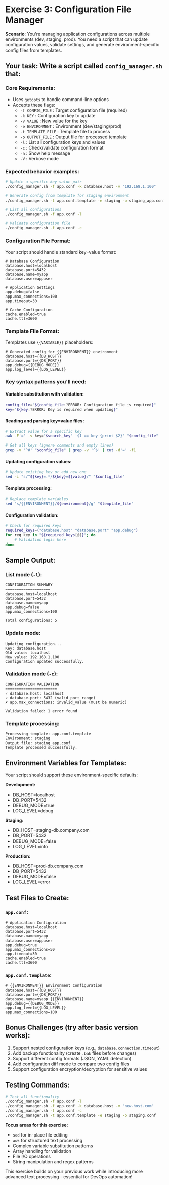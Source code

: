 # Exercise 3: Configuration File Manager

**Scenario**: You're managing application configurations across multiple environments (dev, staging, prod). You need a script that can update configuration values, validate settings, and generate environment-specific config files from templates.

## Your task: Write a script called `config_manager.sh` that:

### Core Requirements:
- Uses `getopts` to handle command-line options
- Accepts these flags:
  - `-f CONFIG_FILE` : Target configuration file (required)
  - `-k KEY` : Configuration key to update
  - `-v VALUE` : New value for the key
  - `-e ENVIRONMENT` : Environment (dev/staging/prod)
  - `-t TEMPLATE_FILE` : Template file to process
  - `-o OUTPUT_FILE` : Output file for processed template
  - `-l` : List all configuration keys and values
  - `-c` : Check/validate configuration format
  - `-h` : Show help message
  - `-V` : Verbose mode

### Expected behavior examples:
```bash
# Update a specific key-value pair
./config_manager.sh -f app.conf -k database.host -v "192.168.1.100"

# Generate config from template for staging environment
./config_manager.sh -t app.conf.template -e staging -o staging_app.conf

# List all configurations
./config_manager.sh -f app.conf -l

# Validate configuration file
./config_manager.sh -f app.conf -c
```

### Configuration File Format:
Your script should handle standard key=value format:
```
# Database Configuration
database.host=localhost
database.port=5432
database.name=myapp
database.user=appuser

# Application Settings  
app.debug=false
app.max_connections=100
app.timeout=30

# Cache Configuration
cache.enabled=true
cache.ttl=3600
```

### Template File Format:
Templates use `{{VARIABLE}}` placeholders:
```
# Generated config for {{ENVIRONMENT}} environment
database.host={{DB_HOST}}
database.port={{DB_PORT}}
app.debug={{DEBUG_MODE}}
app.log_level={{LOG_LEVEL}}
```

### Key syntax patterns you'll need:

#### Variable substitution with validation:
```bash
config_file="${config_file:?ERROR: Configuration file is required}"
key="${key:?ERROR: Key is required when updating}"
```

#### Reading and parsing key=value files:
```bash
# Extract value for a specific key
awk -F'=' -v key="$search_key" '$1 == key {print $2}' "$config_file"

# Get all keys (ignore comments and empty lines)
grep -v '^#' "$config_file" | grep -v '^$' | cut -d'=' -f1
```

#### Updating configuration values:
```bash
# Update existing key or add new one
sed -i "s/^${key}=.*/${key}=${value}/" "$config_file"
```

#### Template processing:
```bash
# Replace template variables
sed "s/{{ENVIRONMENT}}/${environment}/g" "$template_file"
```

#### Configuration validation:
```bash
# Check for required keys
required_keys=("database.host" "database.port" "app.debug")
for req_key in "${required_keys[@]}"; do
    # Validation logic here
done
```

## Sample Output:

### List mode (`-l`):
```
CONFIGURATION SUMMARY
====================
database.host=localhost
database.port=5432  
database.name=myapp
app.debug=false
app.max_connections=100

Total configurations: 5
```

### Update mode:
```
Updating configuration...
Key: database.host
Old value: localhost
New value: 192.168.1.100
Configuration updated successfully.
```

### Validation mode (`-c`):
```
CONFIGURATION VALIDATION
=======================
✓ database.host: localhost
✓ database.port: 5432 (valid port range)
✗ app.max_connections: invalid_value (must be numeric)

Validation failed: 1 error found
```

### Template processing:
```
Processing template: app.conf.template
Environment: staging
Output file: staging_app.conf
Template processed successfully.
```

## Environment Variables for Templates:
Your script should support these environment-specific defaults:

**Development:**
- DB_HOST=localhost
- DB_PORT=5432
- DEBUG_MODE=true
- LOG_LEVEL=debug

**Staging:**
- DB_HOST=staging-db.company.com
- DB_PORT=5432
- DEBUG_MODE=false
- LOG_LEVEL=info

**Production:**
- DB_HOST=prod-db.company.com
- DB_PORT=5432
- DEBUG_MODE=false
- LOG_LEVEL=error

## Test Files to Create:

### `app.conf`:
```
# Application Configuration
database.host=localhost
database.port=5432
database.name=myapp
database.user=appuser
app.debug=true
app.max_connections=50
app.timeout=30
cache.enabled=true
cache.ttl=3600
```

### `app.conf.template`:
```
# {{ENVIRONMENT}} Environment Configuration
database.host={{DB_HOST}}
database.port={{DB_PORT}}
database.name=myapp_{{ENVIRONMENT}}
app.debug={{DEBUG_MODE}}
app.log_level={{LOG_LEVEL}}
app.max_connections=100
```

## Bonus Challenges (try after basic version works):
1. Support nested configuration keys (e.g., `database.connection.timeout`)
2. Add backup functionality (create `.bak` files before changes)
3. Support different config formats (JSON, YAML detection)
4. Add configuration diff mode to compare two config files
5. Support configuration encryption/decryption for sensitive values

## Testing Commands:
```bash
# Test all functionality
./config_manager.sh -f app.conf -l
./config_manager.sh -f app.conf -k database.host -v "new-host.com"
./config_manager.sh -f app.conf -c
./config_manager.sh -t app.conf.template -e staging -o staging.conf
```

**Focus areas for this exercise:**
- `sed` for in-place file editing
- `awk` for structured text processing  
- Complex variable substitution patterns
- Array handling for validation
- File I/O operations
- String manipulation and regex patterns

This exercise builds on your previous work while introducing more advanced text processing - essential for DevOps automation!
